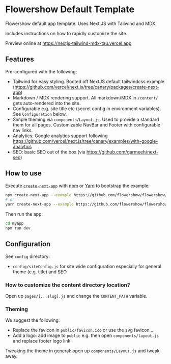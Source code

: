 # Flowershow Default Template

Flowershow default app template. Uses Next.JS with Tailwind and MDX.

Includes instructions on how to rapidly customize the site.

Preview online at https://nextjs-tailwind-mdx-tau.vercel.app

## Features

Pre-configured with the following;

* Tailwind for easy styling. Booted off NextJS default tailwindcss example (https://github.com/vercel/next.js/tree/canary/packages/create-next-app)
* Markdown / MDX rendering support. All markdown/MDX in `/content/` gets auto-rendered into the site.
* Configurable e.g. site title etc (secret config in environment variables). See `Configuration` below.
* Simple theming via `components/Layout.js`. Used to provide a standard them for all pages. Customizable NavBar and Footer with configurable nav links.
* Analytics: Google analytics support following https://github.com/vercel/next.js/tree/canary/examples/with-google-analytics
* SEO: basic SEO out of the box (via https://github.com/garmeeh/next-seo)

## How to use

Execute [`create-next-app`](https://github.com/vercel/next.js/tree/canary/packages/create-next-app) with [npm](https://docs.npmjs.com/cli/init) or [Yarn](https://yarnpkg.com/lang/en/docs/cli/create/) to bootstrap the example:

```bash
npx create-next-app --example https://github.com/flowershow/flowershow/tree/main/templates/default
# or
yarn create-next-app --example https://github.com/flowershow/flowershow/tree/main/templates/default
```

Then run the app:

```bash
cd myapp
npm run dev
```

## Configuration

See `config` directory:

* `config/siteConfig.js` for site wide configuration especially for general theme (e.g. title) and SEO

### How to customize the content directory location?

Open up `pages/[...slug].js` and change the `CONTENT_PATH` variable.

### Theming

We suggest the following:

* Replace the favicon in `public/favicon.ico` or use the svg favicon ...
* Add a logo: add image to `public` e.g. then open `components/layout.js` and replace footer logo link

Tweaking the theme in general: open up `components/Layout.js` and tweak away.

